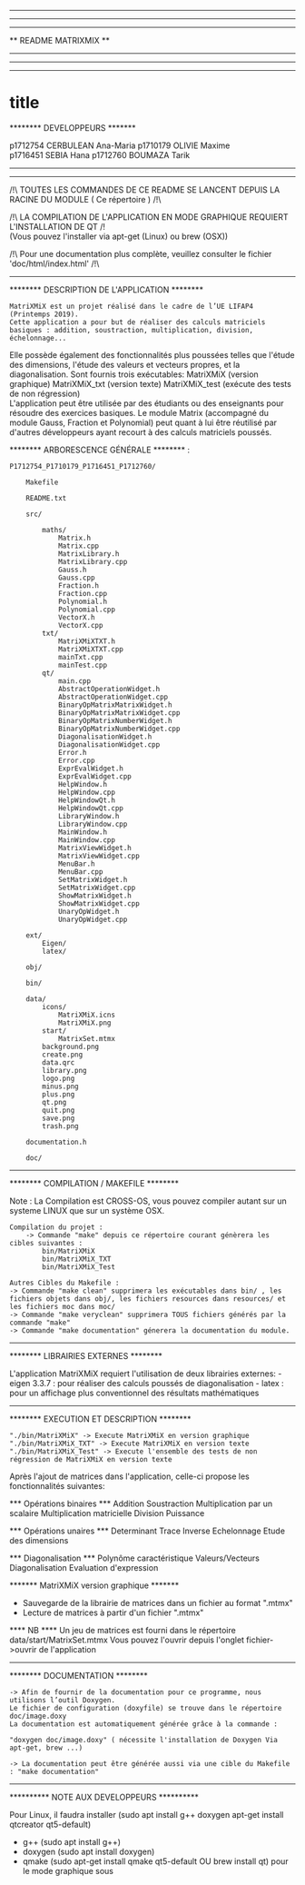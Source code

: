 ********************************************************************************
********************************************************************************
  **                                                                        **  
  **                           README MATRIXMIX                             **
  **                                                                        **  
********************************************************************************
********************************************************************************
<h1>title</h1>
******** DEVELOPPEURS *******

p1712754 CERBULEAN Ana-Maria
p1710179 OLIVIE Maxime	
p1716451 SEBIA Hana
p1712760 BOUMAZA Tarik

  
********************************************************************************
********************************************************************************

/!\ TOUTES LES COMMANDES DE CE README SE LANCENT DEPUIS LA RACINE DU MODULE ( Ce répertoire ) /!\

/!\ LA COMPILATION DE L'APPLICATION EN MODE GRAPHIQUE REQUIERT L'INSTALLATION DE QT /!\
	(Vous pouvez l'installer via apt-get (Linux) ou brew (OSX)) 

/!\ Pour une documentation plus complète, veuillez consulter le fichier 'doc/html/index.html' /!\

________________________________________________________________________________


******** DESCRIPTION DE L'APPLICATION ********

	MatriXMiX est un projet réalisé dans le cadre de l’UE LIFAP4 (Printemps 2019).
	Cette application a pour but de réaliser des calculs matriciels basiques : addition, soustraction, multiplication, division, échelonnage...
Elle possède également des fonctionnalités plus poussées telles que l'étude des dimensions, l'étude des valeurs et vecteurs propres, et la diagonalisation.
	Sont fournis trois exécutables: 
			MatriXMiX (version graphique)
			MatriXMiX_txt (version texte)
			MatriXMiX_test (exécute des tests de non régression)	
	L'application peut être utilisée par des étudiants ou des enseignants pour résoudre des exercices basiques.
	Le module Matrix (accompagné du module Gauss, Fraction et Polynomial) peut quant à lui être réutilisé par d'autres développeurs ayant recourt à des calculs matriciels poussés.


******** ARBORESCENCE GÉNÉRALE ******** :

	P1712754_P1710179_P1716451_P1712760/
		
		Makefile
		
		README.txt

		src/
							
			maths/
				Matrix.h
				Matrix.cpp
				MatrixLibrary.h
				MatrixLibrary.cpp
				Gauss.h
				Gauss.cpp
				Fraction.h
				Fraction.cpp
				Polynomial.h
				Polynomial.cpp
				VectorX.h
				VectorX.cpp
			txt/
				MatriXMiXTXT.h
				MatriXMiXTXT.cpp
				mainTxt.cpp
				mainTest.cpp	
			qt/
				main.cpp
				AbstractOperationWidget.h
				AbstractOperationWidget.cpp
				BinaryOpMatrixMatrixWidget.h
				BinaryOpMatrixMatrixWidget.cpp
				BinaryOpMatrixNumberWidget.h
				BinaryOpMatrixNumberWidget.cpp
				DiagonalisationWidget.h
				DiagonalisationWidget.cpp
				Error.h
				Error.cpp
				ExprEvalWidget.h
				ExprEvalWidget.cpp
				HelpWindow.h
				HelpWindow.cpp
				HelpWindowQt.h
				HelpWindowQt.cpp
				LibraryWindow.h	
				LibraryWindow.cpp
				MainWindow.h
				MainWindow.cpp
				MatrixViewWidget.h
				MatrixViewWidget.cpp
				MenuBar.h
				MenuBar.cpp
				SetMatrixWidget.h
				SetMatrixWidget.cpp	
				ShowMatrixWidget.h
				ShowMatrixWidget.cpp
				UnaryOpWidget.h
				UnaryOpWidget.cpp
		
		ext/
			Eigen/
			latex/

		obj/

		bin/

		data/
			icons/
				MatriXMiX.icns
				MatriXMiX.png
			start/
				MatrixSet.mtmx
			background.png
			create.png
			data.qrc
			library.png
			logo.png
			minus.png
			plus.png
			qt.png
			quit.png
			save.png
			trash.png

		documentation.h		

		doc/
				

	

________________________________________________________________________________


******** COMPILATION / MAKEFILE ********


Note : La Compilation est CROSS-OS, vous pouvez compiler autant sur un systeme
		LINUX que sur un système OSX.


	Compilation du projet : 
		-> Commande "make" depuis ce répertoire courant génèrera les cibles suivantes :
			bin/MatriXMiX
			bin/MatriXMiX_TXT
			bin/MatriXMiX_Test

	Autres Cibles du Makefile :	
	-> Commande "make clean" supprimera les exécutables dans bin/ , les fichiers objets dans obj/, les fichiers resources dans resources/ et les fichiers moc dans moc/
	-> Commande "make veryclean" supprimera TOUS fichiers générés par la commande "make"		
	-> Commande "make documentation" génerera la documentation du module.


________________________________________________________________________________

******** LIBRAIRIES EXTERNES ********
 
L'application MatriXMiX requiert l'utilisation de deux librairies externes: 
	- eigen 3.3.7 : pour réaliser des calculs poussés de diagonalisation
	- latex : pour un affichage plus conventionnel des résultats mathématiques


________________________________________________________________________________

******** EXECUTION ET DESCRIPTION ********

	"./bin/MatriXMiX" -> Execute MatriXMiX en version graphique
	"./bin/MatriXMiX_TXT" -> Execute MatriXMiX en version texte 
	"./bin/MatriXMiX_Test" -> Execute l'ensemble des tests de non régression de MatriXMiX en version texte

Après l'ajout de matrices dans l'application, celle-ci propose les fonctionnalités suivantes:

*** Opérations binaires ***
Addition
Soustraction
Multiplication par un scalaire
Multiplication matricielle
Division
Puissance

*** Opérations unaires ***
Determinant
Trace
Inverse
Echelonnage
Etude des dimensions

*** Diagonalisation ***
Polynôme caractéristique
Valeurs/Vecteurs
Diagonalisation
Evaluation d'expression


******* MatriXMiX version graphique *******
- Sauvegarde de la librairie de matrices dans un fichier au format ".mtmx"
- Lecture de matrices à partir d'un fichier ".mtmx"


**** NB ****
Un jeu de matrices est fourni dans le répertoire data/start/MatrixSet.mtmx
Vous pouvez l'ouvrir depuis l'onglet fichier->ouvrir de l'application

________________________________________________________________________________


******** DOCUMENTATION ********

	-> Afin de fournir de la documentation pour ce programme, nous utilisons l’outil Doxygen. 
	Le fichier de configuration (doxyfile) se trouve dans le répertoire doc/image.doxy 
	La documentation est automatiquement générée grâce à la commande :

	"doxygen doc/image.doxy" ( nécessite l'installation de Doxygen Via apt-get, brew ...)

	-> La documentation peut être générée aussi via une cible du Makefile : "make documentation"

________________________________________________________________________________


********** NOTE AUX DEVELOPPEURS **********

Pour Linux, il faudra installer (sudo apt install g++ doxygen apt-get install qtcreator qt5-default)
- g++ (sudo apt install g++)
- doxygen (sudo apt install doxygen)
- qmake (sudo apt-get install qmake qt5-default OU brew install qt) pour le mode graphique sous





